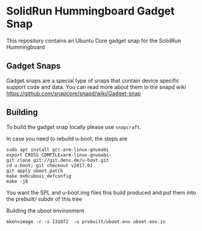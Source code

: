 # SolidRun Hummingboard Gadget Snap

This repository contains an Ubuntu Core gadget snap for the SolidRun
Hummingboard

## Gadget Snaps

Gadget snaps are a special type of snaps that contain device specific support
code and data. You can read more about them in the snapd wiki
https://github.com/snapcore/snapd/wiki/Gadget-snap

## Building

To build the gadget snap locally please use `snapcraft`.

In case you need to rebuild u-boot, the steps are

```
sudo apt install gcc-arm-linux-gnueabi
export CROSS_COMPILE=arm-linux-gnueabi-
git clone git://git.denx.de/u-boot.git
cd u-boot; git checkout v2017.01
git apply uboot.patch
make mx6cuboxi_defconfig
make -j8
```

You want the SPL and u-boot.img files this build produced and put them
into the prebuilt/ subdir of this tree

Building the uboot environment

```
mkenvimage -r -s 131072  -o prebuilt/uboot.env uboot.env.in
```
